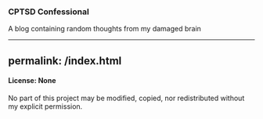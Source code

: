 ### CPTSD Confessional
A blog containing random thoughts from my damaged brain 

---
permalink: /index.html
---

#### License: None
No part of this project may be modified, copied, nor redistributed without my explicit permission. 

<!--
**cptsd-confessional/cptsd-confessional** is a ✨ _special_ ✨ repository because its `README.md` (this file) appears on your GitHub profile.

Here are some ideas to get you started:

- 🔭 I’m currently working on ...
- 🌱 I’m currently learning ...
- 👯 I’m looking to collaborate on ...
- 🤔 I’m looking for help with ...
- 💬 Ask me about ...
- 📫 How to reach me: ...
- 😄 Pronouns: ...
- ⚡ Fun fact: ...
-->
